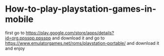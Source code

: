# How-to-play-playstation-games-in-mobile
first go to https://play.google.com/store/apps/details?id=org.ppsspp.ppsspp
and download it and go to https://www.emulatorgames.net/roms/playstation-portable/
and download it and enjoy 
